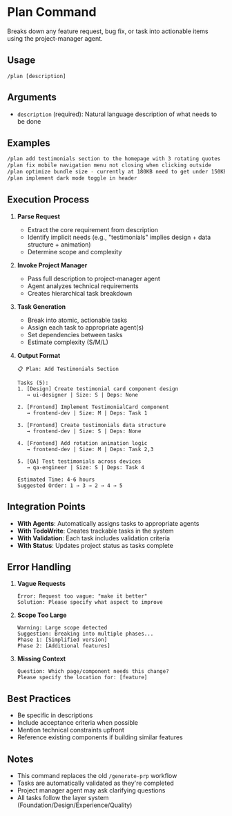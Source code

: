 # Plan Command

Breaks down any feature request, bug fix, or task into actionable items using the project-manager agent.

## Usage

```
/plan [description]
```

## Arguments

- `description` (required): Natural language description of what needs to be done

## Examples

```bash
/plan add testimonials section to the homepage with 3 rotating quotes
/plan fix mobile navigation menu not closing when clicking outside
/plan optimize bundle size - currently at 180KB need to get under 150KB
/plan implement dark mode toggle in header
```

## Execution Process

1. **Parse Request**
   - Extract the core requirement from description
   - Identify implicit needs (e.g., "testimonials" implies design + data structure + animation)
   - Determine scope and complexity

2. **Invoke Project Manager**
   - Pass full description to project-manager agent
   - Agent analyzes technical requirements
   - Creates hierarchical task breakdown

3. **Task Generation**
   - Break into atomic, actionable tasks
   - Assign each task to appropriate agent(s)
   - Set dependencies between tasks
   - Estimate complexity (S/M/L)

4. **Output Format**
   ```
   📋 Plan: Add Testimonials Section
   
   Tasks (5):
   1. [Design] Create testimonial card component design
      → ui-designer | Size: S | Deps: None
   
   2. [Frontend] Implement TestimonialCard component
      → frontend-dev | Size: M | Deps: Task 1
   
   3. [Frontend] Create testimonials data structure
      → frontend-dev | Size: S | Deps: None
   
   4. [Frontend] Add rotation animation logic
      → frontend-dev | Size: M | Deps: Task 2,3
   
   5. [QA] Test testimonials across devices
      → qa-engineer | Size: S | Deps: Task 4
   
   Estimated Time: 4-6 hours
   Suggested Order: 1 → 3 → 2 → 4 → 5
   ```

## Integration Points

- **With Agents**: Automatically assigns tasks to appropriate agents
- **With TodoWrite**: Creates trackable tasks in the system
- **With Validation**: Each task includes validation criteria
- **With Status**: Updates project status as tasks complete

## Error Handling

1. **Vague Requests**
   ```
   Error: Request too vague: "make it better"
   Solution: Please specify what aspect to improve
   ```

2. **Scope Too Large**
   ```
   Warning: Large scope detected
   Suggestion: Breaking into multiple phases...
   Phase 1: [Simplified version]
   Phase 2: [Additional features]
   ```

3. **Missing Context**
   ```
   Question: Which page/component needs this change?
   Please specify the location for: [feature]
   ```

## Best Practices

- Be specific in descriptions
- Include acceptance criteria when possible
- Mention technical constraints upfront
- Reference existing components if building similar features

## Notes

- This command replaces the old `/generate-prp` workflow
- Tasks are automatically validated as they're completed
- Project manager agent may ask clarifying questions
- All tasks follow the layer system (Foundation/Design/Experience/Quality)